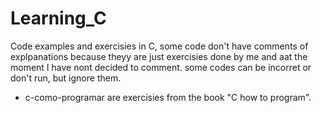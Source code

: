 # Learning_C

Code examples and exercisies in C, some code  don't have comments of explpanations because theyy are just exercisies done by me and aat the moment I have nont decided to comment. some codes can be incorret or don't run, but ignore them. 

- c-como-programar are exercisies from the book "C how to program".
